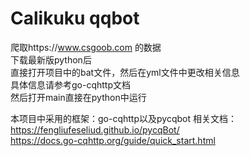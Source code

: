 # Calikuku qqbot
爬取https://www.csgoob.com 的数据  
下载最新版python后  
直接打开项目中的bat文件，然后在yml文件中更改相关信息  
具体信息请参考go-cqhttp文档  
然后打开main直接在python中运行  

本项目中采用的框架：go-cqhttp以及pycqbot
相关文档：  
https://fengliufeseliud.github.io/pycqBot/  
         https://docs.go-cqhttp.org/guide/quick_start.html

